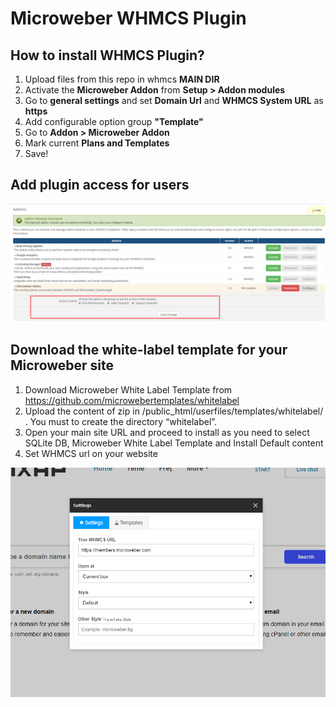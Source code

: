 # Microweber WHMCS Plugin

## How to install WHMCS Plugin?

1. Upload files from this repo in whmcs **MAIN DIR**
2. Activate the **Microweber Addon** from **Setup > Addon modules**
3. Go to **general settings** and set **Domain Url** and **WHMCS System URL** as **https**
4. Add configurable option group **"Template"**
5. Go to **Addon > Microweber Addon**
6. Mark current **Plans and Templates**
7. Save!


## Add plugin access for users 

![whmcs_plugin.png](modules/addons/microweber_addon/order/assets/whmcs_plugin.png "")



## Download the white-label template for your Microweber site 

1. Download Microweber White Label Template from https://github.com/microwebertemplates/whitelabel
2. Upload the content of zip in /public_html/userfiles/templates/whitelabel/ . You must to create the directory “whitelabel”.
3. Open your main site URL and proceed to install as you need to select SQLite DB, Microweber White Label Template and Install Default content
4. Set WHMCS url on your  website

![whmcs_plugin.png](modules/addons/microweber_addon/order/assets/set_mw_whmcs_module.png "")
